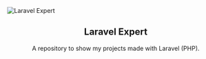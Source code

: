 <img alt="Laravel Expert" src="https://i.imgur.com/DQsDBi5.png">
<h2 align="center">
  Laravel Expert
</h2>
<p align="center">
A repository to show my projects made with Laravel (PHP).
</p>
